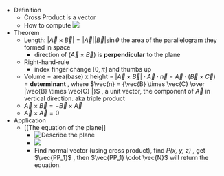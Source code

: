 - Definition
	- Cross Product is a vector
	- How to compute ![](https://s2.loli.net/2022/02/27/TP9e3iuzaUIsKO7.png)
- Theorem
	- Length: $|\vec{A} \times \vec{B}| = |\vec{A}| |\vec{B}| \sin{\theta}$  the area of the parallelogram they formed in space
		- direction of ($\vec{A} \times \vec{B}$) is **perpendicular** to the plane 
	- Right-hand-rule
		- index finger change $[0, \pi]$ and thumbs up
	- Volume = area(base) x height = $|\vec{A} \times \vec{B}| \cdot \vec{A} \cdot \vec{n}$  = $\vec{A} \cdot (\vec{B} \times \vec{C})$  = **determinant** , where $\vec{n} = {\vec{B} \times \vec{C} \over |\vec{B} \times \vec{C} |}$ , a unit vector, the component of $\vec{A}$ in vertical direction. aka triple product
	- $\vec{A} \times \vec{B} = - \vec{B} \times \vec{A}$
	- $\vec{A} \times \vec{A} = 0$
- Application
	- [[The equation of the plane]]
		-  ![Describe the plane](https://s2.loli.net/2022/02/27/ueClkjS7IND3T1Q.png)
		- ![](https://s2.loli.net/2022/02/27/CSOIZH85oDBzfUG.png)
		- Find normal vector (using cross product), find *P(x, y, z)* , get $\vec{PP_1}$ , then $\vec{PP_1} \cdot \vec{N}$ will return the equation.